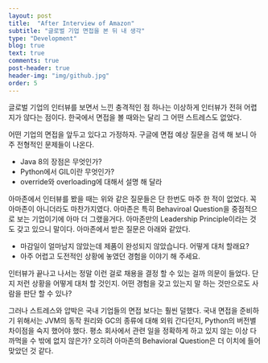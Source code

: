 ```yaml
---
layout: post
title:  "After Interview of Amazon"
subtitle: "글로벌 기업 면접을 본 뒤 내 생각"
type: "Development"
blog: true
text: true
comments: true
post-header: true
header-img: "img/github.jpg"
order: 5
---
```


글로벌 기업의 인터뷰를 보면서 느낀 충격적인 점 하나는 이상하게 인터뷰가 전혀 어렵지가 않다는 점이다. 한국에서 면접을 볼 때와는 달리 그 어떤 스트레스도 없었다. 

어떤 기업의 면접을 앞두고 있다고 가정하자. 구글에 면접 예상 질문을 검색 해 보니 아주 전형적인 문제들이 나온다.

- Java 8의 장점은 무엇인가?
- Python에서 GIL이란 무엇인가?
- override와 overloading에 대해서 설명 해 달라

아마존에서 인터뷰를 봤을 때는 위와 같은 질문들은 단 한번도 마주 한 적이 없었다. 꼭 아마존이 아니더라도 마찬가지였다. 아마존은 특히 Behaviroal Question을 중점적으로 보는 기업이기에 아마 더 그랬을거다. 아마존만의 Leadership Principle이라는 것도 갖고 있으니 말이다. 아마존에서 받은 질문은 아래와 같았다.

- 마감일이 얼마남지 않았는데 제품이 완성되지 않았습니다. 어떻게 대처 할래요?
- 아주 어렵고 도전적인 상황에 놓였던 경험을 이야기 해 주세요.

인터뷰가 끝나고 나서는 정말 이런 걸로 채용을 결정 할 수 있는 걸까 의문이 들었다. 단지 저런 상황을 어떻게 대처 할 것인지. 어떤 경험을 갖고 있는지 말 하는 것만으로도 사람을 판단 할 수 있나? 

그러나 스트레스와 압박은 국내 기업들의 면접 보다는 훨씬 덜했다. 국내 면접을 준비하기 위해서는 JVM의 동작 원리와 GC의 종류에 대해 외워 간다던지, Python의 버전별 차이점을 숙지 했어야 했다. 평소 회사에서 관련 일을 정확하게 하고 있지 않는 이상 다 까먹을 수 밖에 없지 않은가? 오히려 아마존의 Behavioral Question은 더 이치에 들어 맞았던 것 같다.